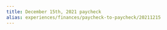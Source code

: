 ```yaml
---
title: December 15th, 2021 paycheck
alias: experiences/finances/paycheck-to-paycheck/20211215
---
```


